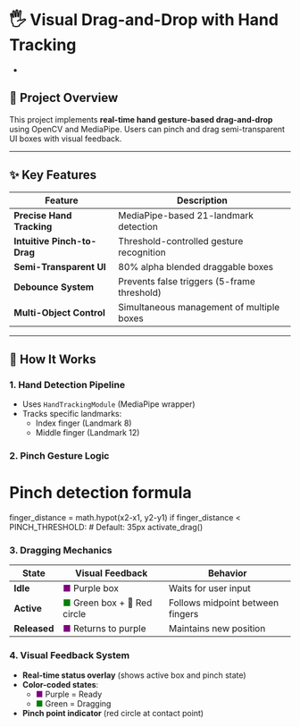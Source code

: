 # 🖐️ Visual Drag-and-Drop with Hand Tracking  
*  

## 📌 Project Overview  
This project implements **real-time hand gesture-based drag-and-drop** using OpenCV and MediaPipe. Users can pinch and drag semi-transparent UI boxes with visual feedback.  

---

## ✨ Key Features  
| Feature | Description |
|---------|-------------|
| **Precise Hand Tracking** | MediaPipe-based 21-landmark detection |
| **Intuitive Pinch-to-Drag** | Threshold-controlled gesture recognition |
| **Semi-Transparent UI** | 80% alpha blended draggable boxes |
| **Debounce System** | Prevents false triggers (5-frame threshold) |
| **Multi-Object Control** | Simultaneous management of multiple boxes |

---

## 🚀 How It Works  

### 1. Hand Detection Pipeline  
- Uses `HandTrackingModule` (MediaPipe wrapper)  
- Tracks specific landmarks:  
  - Index finger (Landmark 8)  
  - Middle finger (Landmark 12)  



### 2. Pinch Gesture Logic  

# Pinch detection formula

finger_distance = math.hypot(x2-x1, y2-y1)
if finger_distance < PINCH_THRESHOLD:  # Default: 35px
    activate_drag()


### 3. Dragging Mechanics

| State      | Visual Feedback          | Behavior                      |
|------------|--------------------------|-------------------------------|
| **Idle**   | <span style="color:purple">■</span> Purple box | Waits for user input |
| **Active** | <span style="color:green">■</span> Green box + 🔴 Red circle | Follows midpoint between fingers |
| **Released**| <span style="color:purple">■</span> Returns to purple | Maintains new position |

### 4. Visual Feedback System

- **Real-time status overlay** (shows active box and pinch state)
- **Color-coded states**:
  - <span style="color:purple">■</span> Purple = Ready
  - <span style="color:green">■</span> Green = Dragging
- **Pinch point indicator** (red circle at contact point)
